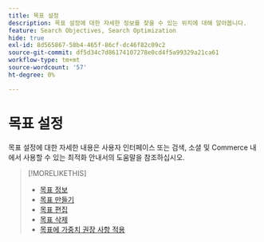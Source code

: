 ```yaml
---
title: 목표 설정
description: 목표 설정에 대한 자세한 정보를 찾을 수 있는 위치에 대해 알아봅니다.
feature: Search Objectives, Search Optimization
hide: true
exl-id: 8d565867-58b4-465f-86cf-dc46f82c09c2
source-git-commit: df5d34c7d86174107278e0cd4f5a99329a21ca61
workflow-type: tm+mt
source-wordcount: '57'
ht-degree: 0%

---
```


# 목표 설정

목표 설정에 대한 자세한 내용은 사용자 인터페이스 또는 검색, 소셜 및 Commerce 내에서 사용할 수 있는 최적화 안내서의 도움말을 참조하십시오.

>[!MORELIKETHIS]
>
>* [목표 정보](objective-about.md)
>* [목표 만들기](objective-create.md)
>* [목표 편집](objective-edit.md)
>* [목표 삭제](objective-delete.md)
>* [목표에 가중치 권장 사항 적용](objective-apply-weight-recommendations.md)
